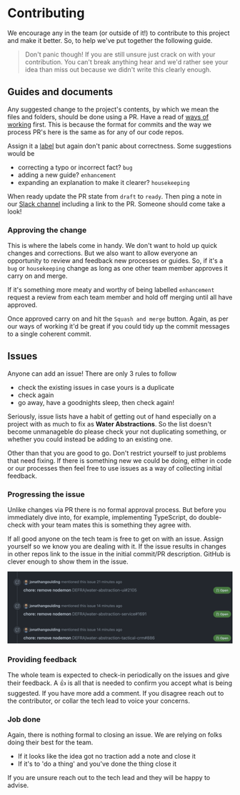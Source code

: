# Contributing

We encourage any in the team (or outside of it!) to contribute to this project and make it better. So, to help we've put together the following guide.

> Don't panic though! If you are still unsure just crack on with your contribution. You can't break anything hear and we'd rather see your idea than miss out because we didn't write this clearly enough.

## Guides and documents

Any suggested change to the project's contents, by which we mean the files and folders, should be done using a PR. Have a read of [ways of working](/ways_of_working.md) first. This is because the format for commits and the way we process PR's here is the same as for any of our code repos.

Assign it a [label](https://docs.github.com/en/issues/using-labels-and-milestones-to-track-work/managing-labels) but again don't panic about correctness. Some suggestions would be

- correcting a typo or incorrect fact? `bug`
- adding a new guide? `enhancement`
- expanding an explanation to make it clearer? `housekeeping`

When ready update the PR state from `draft` to `ready`. Then ping a note in our [Slack channel](https://defra-digital.slack.com/archives/C03EW35SFEY) including a link to the PR. Someone should come take a look!

### Approving the change

This is where the labels come in handy. We don't want to hold up quick changes and corrections. But we also want to allow everyone an opportunity to review and feedback new processes or guides. So, if it's a `bug` or `housekeeping` change as long as one other team member approves it carry on and merge.

If it's something more meaty and worthy of being labelled `enhancement` request a review from each team member and hold off merging until all have approved.

Once approved carry on and hit the `Squash and merge` button. Again, as per our ways of working it'd be great if you could tidy up the commit messages to a single coherent commit.

## Issues

Anyone can add an issue! There are only 3 rules to follow

- check the existing issues in case yours is a duplicate
- check again
- go away, have a goodnights sleep, then check again!

Seriously, issue lists have a habit of getting out of hand especially on a project with as much to fix as **Water Abstractions**. So the list doesn't become unmanageble do please check your not duplicating something, or whether you could instead be adding to an existing one.

Other than that you are good to go. Don't restrict yourself to just problems that need fixing. If there is something new we could be doing, either in code or our processes then feel free to use issues as a way of collecting initial feedback.

### Progressing the issue

Unlike changes via PR there is no formal approval process. But before you immediately dive into, for example, implementing TypeScript, do double-check with your team mates this is something they agree with.

If all good anyone on the tech team is free to get on with an issue. Assign yourself so we know you are dealing with it. If the issue results in changes in other repos link to the issue in the initial commit/PR description. GitHub is clever enough to show them in the issue.

<img src="images/mention_links.png" alt="Screenshot of links to PRs in GitHub where the issue has been linked to in the PR description" style="width: 600px;"/>

### Providing feedback

The whole team is expected to check-in periodically on the issues and give their feedback. A 👍 is all that is needed to confirm you accept what is being suggested. If you have more add a comment. If you disagree reach out to the contributor, or collar the tech lead to voice your concerns.

### Job done

Again, there is nothing formal to closing an issue. We are relying on folks doing their best for the team.

- If it looks like the idea got no traction add a note and close it
- If it's to 'do a thing' and you've done the thing close it

If you are unsure reach out to the tech lead and they will be happy to advise.

